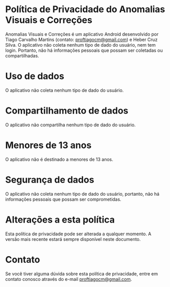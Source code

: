 # Política de Privacidade do Anomalias Visuais e Correções

Anomalias Visuais e Correções é um aplicativo Android desenvolvido por Tiago Carvalho Martins (contato: proftiagocm@gmail.com) e Heber Cruz Silva. O aplicativo não coleta nenhum tipo de dado do usuário, nem tem login. Portanto, não há informações pessoais que possam ser coletadas ou compartilhadas.

# Uso de dados

O aplicativo não coleta nenhum tipo de dado do usuário.

# Compartilhamento de dados

O aplicativo não compartilha nenhum tipo de dado do usuário.

# Menores de 13 anos

O aplicativo não é destinado a menores de 13 anos.

# Segurança de dados

O aplicativo não coleta nenhum tipo de dado do usuário, portanto, não há informações pessoais que possam ser comprometidas.

# Alterações a esta política

Esta política de privacidade pode ser alterada a qualquer momento. A versão mais recente estará sempre disponível neste documento.

# Contato

Se você tiver alguma dúvida sobre esta política de privacidade, entre em contato conosco através do e-mail proftiagocm@gmail.com.
